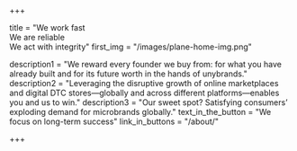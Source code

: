 +++

title = "We work fast <br> We are reliable <br>  We act with integrity"
first_img = "/images/plane-home-img.png"

description1 = "We reward every founder we buy from: for what you have already built and for its future worth in the hands of unybrands."
description2 = "Leveraging the disruptive growth of online marketplaces and digital DTC stores—globally and across different platforms—enables you and us to win."
description3 = "Our sweet spot? Satisfying consumers’ exploding demand for microbrands globally."
text_in_the_button = "We focus on  long-term success"
link_in_buttons = "/about/"

+++


